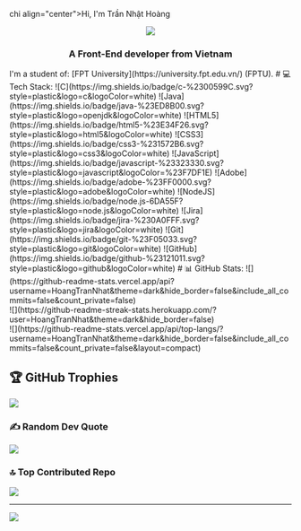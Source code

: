 chi align="center">Hi, I'm Trần Nhật Hoàng</h1>
<p align="center"><img src="https://img.icons8.com/color/48/000000/vietnam-circular.png"/></p>
<h3 align="center">A Front-End developer from Vietnam </h3>
I'm a student of: [FPT University](https://university.fpt.edu.vn/) (FPTU).
# 💻 Tech Stack:
![C](https://img.shields.io/badge/c-%2300599C.svg?style=plastic&logo=c&logoColor=white) ![Java](https://img.shields.io/badge/java-%23ED8B00.svg?style=plastic&logo=openjdk&logoColor=white) ![HTML5](https://img.shields.io/badge/html5-%23E34F26.svg?style=plastic&logo=html5&logoColor=white) ![CSS3](https://img.shields.io/badge/css3-%231572B6.svg?style=plastic&logo=css3&logoColor=white) ![JavaScript](https://img.shields.io/badge/javascript-%23323330.svg?style=plastic&logo=javascript&logoColor=%23F7DF1E) ![Adobe](https://img.shields.io/badge/adobe-%23FF0000.svg?style=plastic&logo=adobe&logoColor=white) ![NodeJS](https://img.shields.io/badge/node.js-6DA55F?style=plastic&logo=node.js&logoColor=white) ![Jira](https://img.shields.io/badge/jira-%230A0FFF.svg?style=plastic&logo=jira&logoColor=white) ![Git](https://img.shields.io/badge/git-%23F05033.svg?style=plastic&logo=git&logoColor=white) ![GitHub](https://img.shields.io/badge/github-%23121011.svg?style=plastic&logo=github&logoColor=white)
# 📊 GitHub Stats:
![](https://github-readme-stats.vercel.app/api?username=HoangTranNhat&theme=dark&hide_border=false&include_all_commits=false&count_private=false)<br/>
![](https://github-readme-streak-stats.herokuapp.com/?user=HoangTranNhat&theme=dark&hide_border=false)<br/>
![](https://github-readme-stats.vercel.app/api/top-langs/?username=HoangTranNhat&theme=dark&hide_border=false&include_all_commits=false&count_private=false&layout=compact)

## 🏆 GitHub Trophies
![](https://github-profile-trophy.vercel.app/?username=HoangTranNhat&theme=radical&no-frame=false&no-bg=true&margin-w=4)

### ✍️ Random Dev Quote
![](https://quotes-github-readme.vercel.app/api?type=vetical&theme=radical)

### 🔝 Top Contributed Repo
![](https://github-contributor-stats.vercel.app/api?username=HoangTranNhat&limit=5&theme=dark&combine_all_yearly_contributions=true)

---
[![](https://visitcount.itsvg.in/api?id=HoangTranNhat&icon=0&color=0)](https://visitcount.itsvg.in)

<!-- Proudly created with GPRM ( https://gprm.itsvg.in ) -->
